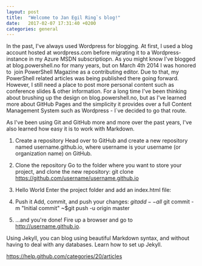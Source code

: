 ```yaml
---
layout: post
title:  "Welcome to Jan Egil Ring`s blog!"
date:   2017-02-07 17:31:40 +0200
categories: general
---
```

In the past, I've always used Wordpress for blogging. At first, I used a blog account hosted at 
wordpress.com before migrating it to a Wordpress-instance in my Azure MSDN subscriptiopn.
As you might know I've blogged at blog.powershell.no for many years, but on March 4th 2014 I was 
honored to  join PowerShell Magazine as a contributing editor.
Due to that, my PowerShell related articles was being published there going forward. However, I still
need a place to post more personal content such as conference slides & other information.
For a long time I've been thinking about brushing up the design on blog.powershell.no, but as 
I've learned more about GitHub Pages and the simplicity it provides over a full Content
Management System such as Wordpress - I`ve decided to go that route.

As I've been using Git and GitHub more and more over the past years, I've also learned how easy
it is to work with Markdown.

1) Create a repository
Head over to GitHub and create a new repository named username.github.io, where username is your username (or organization name) on GitHub.

2) Clone the repository
Go to the folder where you want to store your project, and clone the new repository:
git clone https://github.com/username/username.github.io

3) Hello World
Enter the project folder and add an index.html file:

4) Push it
Add, commit, and push your changes:
$git add --all
~$git commit -m "Initial commit"
~$git push -u origin master

5) …and you're done!
Fire up a browser and go to http://username.github.io.


Using Jekyll, you can blog using beautiful Markdown syntax, and without having to deal with any databases. Learn how to set up Jekyll.

https://help.github.com/categories/20/articles